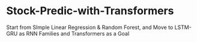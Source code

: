 # Stock-Predic-with-Transformers
Start from SImple Linear Regression &amp; Random Forest, and Move to LSTM-GRU as RNN Families and Transformers as a Goal

